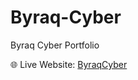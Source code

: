 # Byraq-Cyber
Byraq Cyber Portfolio

🌐 Live Website: [ByraqCyber](https://byraqcyber.netlify.app/#home)  


